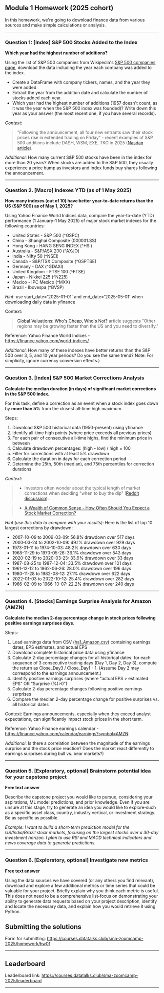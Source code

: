 ## Module 1 Homework (2025 cohort)

In this homework, we're going to download finance data from various sources and make simple calculations or analysis.

---
### Question 1: [Index] S&P 500 Stocks Added to the Index

**Which year had the highest number of additions?**

Using the list of S&P 500 companies from Wikipedia's [S&P 500 companies page](https://en.wikipedia.org/wiki/List_of_S%26P_500_companies), download the data including the year each company was added to the index.
* Create a DataFrame with company tickers, names, and the year they were added.
* Extract the year from the addition date and calculate the number of stocks added each year.
* Which year had the highest number of additions (1957 doesn't count, as it was the year when the S&P 500 index was founded)? Write down this year as your answer (the most recent one, if you have several records).

*Context*: 
> "Following the announcement, all four new entrants saw their stock prices rise in extended trading on Friday" - recent examples of S&P 500 additions include DASH, WSM, EXE, TKO in 2025 ([Nasdaq article](https://www.nasdaq.com/articles/sp-500-reshuffle-dash-tko-expe-wsm-join-worth-buying)).

*Additional*: How many current S&P 500 stocks have been in the index for more than 20 years? When stocks are added to the S&P 500, they usually experience a price bump as investors and index funds buy shares following the announcement.

---
### Question 2. [Macro] Indexes YTD (as of 1 May 2025)

**How many indexes (out of 10) have better year-to-date returns than the US (S&P 500) as of May 1, 2025?**

Using Yahoo Finance World Indices data, compare the year-to-date (YTD) performance (1 January-1 May 2025) of major stock market indexes for the following countries:
* United States - S&P 500 (^GSPC)
* China - Shanghai Composite (000001.SS)
* Hong Kong - HANG SENG INDEX (^HSI)	
* Australia - S&P/ASX 200 (^AXJO)
* India - Nifty 50 (^NSEI)
* Canada - S&P/TSX Composite (^GSPTSE)
* Germany - DAX (^GDAXI)
* United Kingdom - FTSE 100 (^FTSE)
* Japan - Nikkei 225 (^N225)
* Mexico - IPC Mexico (^MXX)
* Brazil - Ibovespa (^BVSP)

*Hint*: use start_date='2025-01-01' and end_date='2025-05-01' when downloading daily data in yfinance

Context: 
> [Global Valuations: Who's Cheap, Who's Not?](https://simplywall.st/article/beyond-the-us-global-markets-after-yet-another-tariff-update) article suggests "Other regions may be growing faster than the US and you need to diversify."

Reference: Yahoo Finance World Indices - https://finance.yahoo.com/world-indices/

*Additional*: How many of these indexes have better returns than the S&P 500 over 3, 5, and 10 year periods? Do you see the same trend?
Note: For simplicity, ignore currency conversion effects.)

---
### Question 3. [Index] S&P 500 Market Corrections Analysis


**Calculate the median duration (in days) of significant market corrections in the S&P 500 index.**

For this task, define a correction as an event when a stock index goes down by **more than 5%** from the closest all-time high maximum.

Steps:
1. Download S&P 500 historical data (1950-present) using yfinance
2. Identify all-time high points (where price exceeds all previous prices)
3. For each pair of consecutive all-time highs, find the minimum price in between
4. Calculate drawdown percentages: (high - low) / high × 100
5. Filter for corrections with at least 5% drawdown
6. Calculate the duration in days for each correction period
7. Determine the 25th, 50th (median), and 75th percentiles for correction durations

*Context:* 
> * Investors often wonder about the typical length of market corrections when deciding "when to buy the dip" ([Reddit discussion](https://www.reddit.com/r/investing/comments/1jrqnte/when_are_you_buying_the_dip/?rdt=64135)).

> * [A Wealth of Common Sense - How Often Should You Expect a Stock Market Correction?](https://awealthofcommonsense.com/2022/01/how-often-should-you-expect-a-stock-market-correction/)

*Hint (use this data to compare with your results)*: Here is the list of top 10 largest corrections by drawdown:
* 2007-10-09 to 2009-03-09: 56.8% drawdown over 517 days
* 2000-03-24 to 2002-10-09: 49.1% drawdown over 929 days
* 1973-01-11 to 1974-10-03: 48.2% drawdown over 630 days
* 1968-11-29 to 1970-05-26: 36.1% drawdown over 543 days
* 2020-02-19 to 2020-03-23: 33.9% drawdown over 33 days
* 1987-08-25 to 1987-12-04: 33.5% drawdown over 101 days
* 1961-12-12 to 1962-06-26: 28.0% drawdown over 196 days
* 1980-11-28 to 1982-08-12: 27.1% drawdown over 622 days
* 2022-01-03 to 2022-10-12: 25.4% drawdown over 282 days
* 1966-02-09 to 1966-10-07: 22.2% drawdown over 240 days

---
### Question 4.  [Stocks] Earnings Surprise Analysis for Amazon (AMZN)


**Calculate the median 2-day percentage change in stock prices following positive earnings surprises days.**

Steps:
1. Load earnings data from CSV ([ha1_Amazon.csv](ha1_Amazon.csv)) containing earnings dates, EPS estimates, and actual EPS
2. Download complete historical price data using yfinance
3. Calculate 2-day percentage changes for all historical dates: for each sequence of 3 consecutive trading days (Day 1, Day 2, Day 3), compute the return as Close_Day3 / Close_Day1 - 1. (Assume Day 2 may correspond to the earnings announcement.)
4. Identify positive earnings surprises (where "actual EPS > estimated EPS" OR "Surprise (%)>0")
5. Calculate 2-day percentage changes following positive earnings surprises
6. Compare the median 2-day percentage change for positive surprises vs. all historical dates

Context: Earnings announcements, especially when they exceed analyst expectations, can significantly impact stock prices in the short term.

Reference: Yahoo Finance earnings calendar - https://finance.yahoo.com/calendar/earnings?symbol=AMZN

*Additional*: Is there a correlation between the magnitude of the earnings surprise and the stock price reaction? Does the market react differently to earnings surprises during bull vs. bear markets?)

---
### Question 5.  [Exploratory, optional] Brainstorm potential idea for your capstone project

**Free text answer**

Describe the capstone project you would like to pursue, considering your aspirations, ML model predictions, and prior knowledge. Even if you are unsure at this stage, try to generate an idea you would like to explore-such as a specific asset class, country, industry vertical, or investment strategy. Be as specific as possible.

*Example: I want to build a short-term prediction model for the US/India/Brazil stock markets, focusing on the largest stocks over a 30-day investment horizon. I plan to use RSI and MACD technical indicators and news coverage data to generate predictions.*

---
### Question 6. [Exploratory, optional] Investigate new metrics

**Free text answer**

Using the data sources we have covered (or any others you find relevant), download and explore a few additional metrics or time series that could be valuable for your project. Briefly explain why you think each metric is useful. This does not need to be a comprehensive list-focus on demonstrating your ability to generate data requests based on your project description, identify and locate the necessary data, and explain how you would retrieve it using Python.

## Submitting the solutions

Form for submitting: https://courses.datatalks.club/sma-zoomcamp-2025/homework/hw01

---
## Leaderboard

Leaderboard link: https://courses.datatalks.club/sma-zoomcamp-2025/leaderboard

---